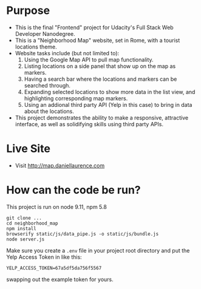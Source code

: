 # Purpose
* This is the final "Frontend" project for Udacity's Full Stack Web Developer Nanodegree.
* This is a "Neighborhood Map" website, set in Rome, with a tourist locations theme.
* Website tasks include (but not limited to):
    1. Using the Google Map API to pull map functionality.
    2. Listing locations on a side panel that show up on the map as markers.
    3. Having a search bar where the locations and markers can be searched through.
    4. Expanding selected locations to show more data in the list view, and highlighting corresponding map markers.
    5. Using an addional third party API (Yelp in this case) to bring in data about the locations.
* This project demonstrates the ability to make a responsive, attractive interface, as well as solidifying skills using third party APIs.

# Live Site
* Visit http://map.daniellaurence.com

# How can the code be run?
This project is run on node 9.11, npm 5.8

```
git clone ...
cd neighborhood_map
npm install
browserify static/js/data_pipe.js -o static/js/bundle.js
node server.js
```

Make sure you create a `.env` file in your project root directory and put the
Yelp Access Token in like this:
```
YELP_ACCESS_TOKEN=67a5df5da756f5567
```
swapping out the example token for yours.